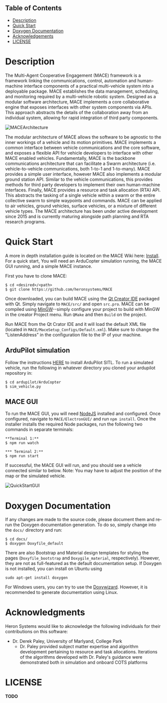 ## Table of Contents
- [Description](#description)
- [Quick Start](#quick-start)
- [Doxygen Documentation](#documentation)
- [Acknowledgements](#acknowledgements)
- [LICENSE](#license)

# <a name="description"></a> Description
The Multi-Agent Cooperative Engagement (MACE) framework is a framework linking the communications, control, automation and human-machine interface components of a practical multi-vehicle system into a deployable package. MACE establishes the data management, scheduling, and monitoring required by a multi-vehicle robotic system.  Designed as a modular software architecture, MACE implements a core collaborative engine that exposes interfaces with other system components via APIs. This approach abstracts the details of the collaboration away from an individual system, allowing for rapid integration of third party components.

![MACEArchitecture](https://github.com/heronsystems/MACE/blob/master/docs/images/maceArchitecture.png)

The modular architecture of MACE allows the software to be agnostic to the inner workings of a vehicle and its motion primitives. MACE implements a common interface between vehicle communications and the core software, and exposes a flexible API for vehicle developers to interface with other MACE enabled vehicles. Fundamentally, MACE is the backbone communications architecture that can facilitate a Swarm architecture (i.e. vehicle-to-vehicle communications, both 1-to-1 and 1-to-many). MACE provides a simple user interface, however MACE also implements a modular ground station API. Similar to the vehicle communications, this provides methods for third party developers to implement their own human-machine interfaces. Finally, MACE provides a resource and task allocation (RTA) API. This abstracts the tasking of a single vehicle within a swarm or the entire collective swarm to simple waypoints and commands. MACE can be applied to air vehicles, ground vehicles, surface vehicles, or a mixture of different vehicle types. The MACE architecture has been under active development since 2015 and is currently maturing alongside path planning and RTA research programs.

# <a name="qucik-start"></a> Quick Start
A more in depth installation guide is located on the MACE Wiki here: [Install](https://github.com/heronsystems/MACE/wiki/Install). For a quick start, You will need an ArduCopter simulation running, the MACE GUI running, and a simple MACE instance. 

First you have to clone MACE:

```
$ cd <desired>/<path>
$ git clone https://github.com/heronsystems/MACE
```
Once downloaded, you can build MACE using the [Qt Creator IDE](https://www.qt.io/download-qt-installer?hsCtaTracking=9f6a2170-a938-42df-a8e2-a9f0b1d6cdce%7C6cb0de4f-9bb5-4778-ab02-bfb62735f3e5) packaged with Qt. Simply navigate to `MACE/src/` and open `src.pro`. MACE can be compiled using [MinGW](http://mingw.org/)--simply configure your project to build with MinGW in the creator Project menu. Run `QMake` and then `Build` on the project. 

Run MACE from the Qt Crator IDE and it will load the default XML file (located in `MACE/MaceSetup_Configs/Default.xml`). Make sure to change the "ListenAddress" in the configuration file to the IP of your machine.

## <a name="ardupilot"></a> ArduPilot simulation
Follow the instructions [HERE](https://github.com/heronsystems/MACE/wiki/ArduPilot-Simulation) to install ArduPilot SITL. To run a simulated vehicle, run the following in whatever directory you cloned your ardupilot repository in:

```
$ cd ardupilot/ArduCopter
$ sim_vehicle.py
```

## <a name="mace-gui"></a> MACE GUI
To run the MACE GUI, you will need [NodeJS](https://nodejs.org/en/) installed and configured. Once configured, navigate to `MACE/ElectronGUI/` and run `npm install`. Once the installer installs the required Node packages, run the following two commands in separate terminals:

```
**Terminal 1:**
$ npm run watch

*** Terminal 2:**
$ npm run start
```
If successful, the MACE GUI will run, and you should see a vehicle connected similar to below. Note: You may have to adjust the position of the map or the simulated vehicle.

![QuickStartGUI](https://github.com/heronsystems/MACE/blob/master/docs/images/quickStartGUI.png)


# <a name="documentation"></a> Doxygen Documentation

If any changes are made to the source code, please document them and re-run the Doxygen documentation generation. To do so, simply change into the `docs/` directory and run:

```
$ cd docs/
$ doxygen Doxyfile_default
```

There are also Bootstrap and Material design templates for styling the pages (`Doxyfile_bootstrap` and `Doxygile_material`, respectively). However, they are not as full-featured as the default documentation setup. If Doxygen is not installed, you can install on Ubuntu using

`sudo apt-get install doxygen`

For Windows users, you can try to use the [Doxywizard](https://www.stack.nl/~dimitri/doxygen/manual/doxywizard_usage.html). However, it is recommended to generate documentation using Linux.

# <a name="acknowledgements"></a> Acknowledgments
Heron Systems would like to akcnowledge the following individuals for their contributions on this software:
- Dr. Derek Paley, University of Marlyand, College Park
  - Dr. Paley provided subject matter expertise and algorithm development pertaining to resource and task allocations. Iterations of the algorithms developed with Dr. Paley's guidance were demonstrated both in simulation and onboard COTS platforms

# <a name="license"></a> LICENSE
**TODO**
